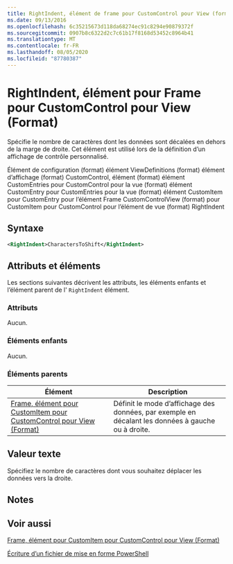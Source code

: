```yaml
---
title: RightIndent, élément de frame pour CustomControl pour View (format) | Microsoft Docs
ms.date: 09/13/2016
ms.openlocfilehash: 6c35215673d118da68274ec91c8294e90879372f
ms.sourcegitcommit: 0907b8c6322d2c7c61b17f8168d53452c8964b41
ms.translationtype: MT
ms.contentlocale: fr-FR
ms.lasthandoff: 08/05/2020
ms.locfileid: "87780387"
---
```

# <a name="rightindent-element-for-frame-for-customcontrol-for-view-format"></a>RightIndent, élément pour Frame pour CustomControl pour View (Format)

Spécifie le nombre de caractères dont les données sont décalées en dehors de la marge de droite. Cet élément est utilisé lors de la définition d’un affichage de contrôle personnalisé.

Élément de configuration (format) élément ViewDefinitions (format) élément d’affichage (format) CustomControl, élément (format) élément CustomEntries pour CustomControl pour la vue (format) élément CustomEntry pour CustomEntries pour la vue (format) élément CustomItem pour CustomEntry pour l’élément Frame CustomControlView (format) pour CustomItem pour CustomControl pour l’élément de vue (format) RightIndent

## <a name="syntax"></a>Syntaxe

```xml
<RightIndent>CharactersToShift</RightIndent>
```

## <a name="attributes-and-elements"></a>Attributs et éléments

Les sections suivantes décrivent les attributs, les éléments enfants et l’élément parent de l' `RightIndent` élément.

### <a name="attributes"></a>Attributs

Aucun.

### <a name="child-elements"></a>Éléments enfants

Aucun.

### <a name="parent-elements"></a>Éléments parents

|Élément|Description|
|-------------|-----------------|
|[Frame, élément pour CustomItem pour CustomControl pour View (Format)](./frame-element-for-customitem-for-customcontrol-for-view-format.md)|Définit le mode d’affichage des données, par exemple en décalant les données à gauche ou à droite.|

## <a name="text-value"></a>Valeur texte

Spécifiez le nombre de caractères dont vous souhaitez déplacer les données vers la droite.

## <a name="remarks"></a>Notes

## <a name="see-also"></a>Voir aussi

[Frame, élément pour CustomItem pour CustomControl pour View (Format)](./frame-element-for-customitem-for-customcontrol-for-view-format.md)

[Écriture d’un fichier de mise en forme PowerShell](./writing-a-powershell-formatting-file.md)
